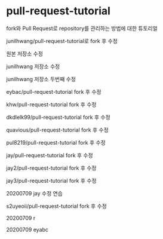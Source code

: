# pull-request-tutorial
fork와 Pull Request로 repository를 관리하는 방법에 대한 튜토리얼

junilhwang/pull-request-tutorial로 fork 후 수정

원본 저장소 수정

junilhwang 저장소 수정

junilhwang 저장소 두번째 수정

eybac/pull-request-tutorial fork 후 수정


khw/pull-request-tutorial fork 후 수정

dkdlelk99/pull-request-tutorial fork 후 수정

quavious/pull-request-tutorial fork 후 수정

pul8219/pull-request-tutorial fork 후 수정


jay/pull-request-tutorial fork 후 수정

jay2/pull-request-tutorial fork 후 수정

jay3/pull-request-tutorial fork 후 수정

20200709 jay 수정 연습

s2uyeoii/pull-request-tutorial fork 후 수정

20200709 r

20200709 eyabc


